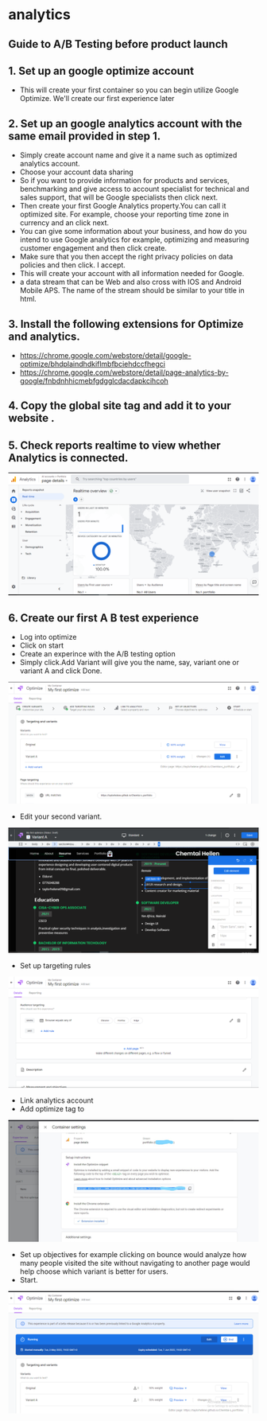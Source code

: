 ﻿# analytics

## Guide to A/B Testing before product launch

## 1. Set up an google optimize account

   - This will create your first container so you can begin utilize Google Optimize.
   We'll create our first experience later

## 2. Set up an google analytics account with the same email provided in step 1.

   - Simply create account name and give it a name such as optimized analytics account.
   - Choose your account data sharing
   - So if you want to provide information for products and services, benchmarking and give access to account specialist for technical and sales support, that will be Google specialists then click next.
   - Then create your first Google Analytics property.You can call it optimized site.
   For example, choose your reporting time zone in currency and an click next.
   - You can give some information about your business, and how do you intend to use Google analytics for example, optimizing and measuring customer engagement and then click create.
   - Make sure that you then accept the right privacy policies on data policies and then click. I accept.
   - This will create your account with all information needed for Google.
   -  a data stream that can be Web and also cross with IOS and Android Mobile APS. The name of the stream should be similar to your title in html.

## 3. Install the following extensions for Optimize and analytics.

   - https://chrome.google.com/webstore/detail/google-optimize/bhdplaindhdkiflmbfbciehdccfhegci
   - https://chrome.google.com/webstore/detail/page-analytics-by-google/fnbdnhhicmebfgdgglcdacdapkcihcoh

## 4. Copy the global site tag and add it to your website <head>.

## 5. Check reports realtime to view whether Analytics is connected.

![alt text](https://raw.githubusercontent.com/taylorhelene/Chemtai-s_portfolio/main/assets/img/images/realtime.png)


## 6. Create our first A B test experience

   - Log into optimize
   - Click on start
   - Create an experince with the A/B testing option
   - Simply click.Add Variant will give you the name, say, variant one or variant A and click Done.

![alt text](https://raw.githubusercontent.com/taylorhelene/Chemtai-s_portfolio/main/assets/img/images/addvariant.png)

   - Edit your second variant.

![alt text](https://raw.githubusercontent.com/taylorhelene/Chemtai-s_portfolio/main/assets/img/images/Editvariant.png)

   - Set up targeting rules

![alt text](https://raw.githubusercontent.com/taylorhelene/Chemtai-s_portfolio/main/assets/img/images/audiencetargetting.png)

   - Link analytics account
   - Add optimize tag to <head>
   
   ![alt text](https://raw.githubusercontent.com/taylorhelene/Chemtai-s_portfolio/main/assets/img/images/optimizecode.jpg)
   
   - Set up objectives for example clicking on bounce would analyze how many people visited the site 
   without navigating to another page would help choose which variant is better for users.
   - Start.
   
   ![alt text](https://raw.githubusercontent.com/taylorhelene/Chemtai-s_portfolio/main/assets/img/images/save.png)
